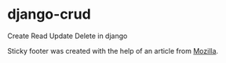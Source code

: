 # django-crud
Create Read Update Delete in django

Sticky footer was created with the help of an article from [Mozilla](https://developer.mozilla.org/en-US/docs/Web/CSS/Layout_cookbook/Sticky_footers).

